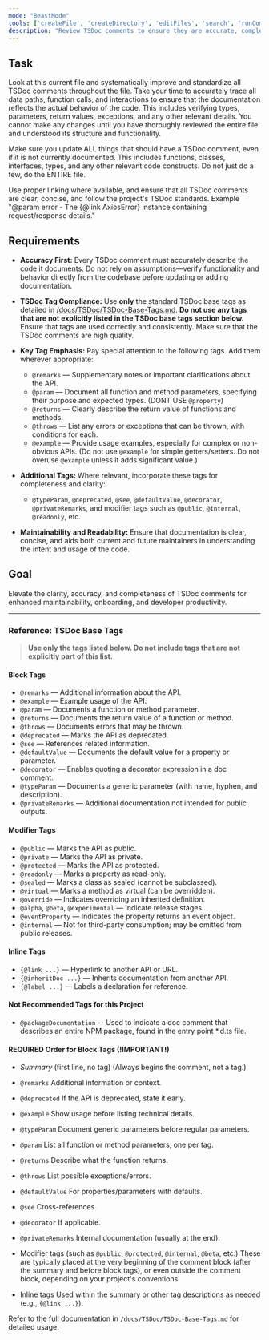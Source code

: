 ```yaml
---
mode: "BeastMode"
tools: ['createFile', 'createDirectory', 'editFiles', 'search', 'runCommands', 'runTasks', 'usages', 'vscodeAPI', 'think', 'problems', 'changes', 'testFailure', 'openSimpleBrowser', 'fetch', 'githubRepo', 'extensions', 'todos', 'runTests', 'context7', 'append_insight', 'describe_table', 'list_insights', 'list_tables', 'read_query', 'sequentialthinking', 'electron-mcp-server', 'execute_command', 'get_diagnostics', 'get_references', 'get_symbol_lsp_info', 'open_files', 'rename_symbol', 'review', 'reviewStaged', 'reviewUnstaged', 'websearch']
description: "Review TSDoc comments to ensure they are accurate, complete, and compliant with project standards."
---
```


## Task

Look at this current file and systematically improve and standardize all TSDoc comments throughout the file. Take your time to accurately trace all data paths, function calls, and interactions to ensure that the documentation reflects the actual behavior of the code. This includes verifying types, parameters, return values, exceptions, and any other relevant details. You cannot make any changes until you have thoroughly reviewed the entire file and understood its structure and functionality.

Make sure you update ALL things that should have a TSDoc comment, even if it is not currently documented. This includes functions, classes, interfaces, types, and any other relevant code constructs. Do not just do a few, do the ENTIRE file.

Use proper linking where available, and ensure that all TSDoc comments are clear, concise, and follow the project's TSDoc standards. Example "@param error - The {@link AxiosError} instance containing request/response details."

## Requirements

- **Accuracy First:**
  Every TSDoc comment must accurately describe the code it documents. Do not rely on assumptions—verify functionality and behavior directly from the codebase before updating or adding documentation.

- **TSDoc Tag Compliance:**
  Use **only** the standard TSDoc base tags as detailed in [/docs/TSDoc/TSDoc-Base-Tags.md](../../docs/TSDoc/TSDoc-Base-Tags.md).
  **Do not use any tags that are not explicitly listed in the TSDoc base tags section below.**
  Ensure that tags are used correctly and consistently.
  Make sure that the TSDoc comments are high quality.

- **Key Tag Emphasis:**
  Pay special attention to the following tags. Add them wherever appropriate:
  - `@remarks` — Supplementary notes or important clarifications about the API.
  - `@param` — Document all function and method parameters, specifying their purpose and expected types. (DONT USE `@property`)
  - `@returns` — Clearly describe the return value of functions and methods.
  - `@throws` — List any errors or exceptions that can be thrown, with conditions for each.
  - `@example` — Provide usage examples, especially for complex or non-obvious APIs. (Do not use `@example` for simple getters/setters. Do not overuse `@example` unless it adds significant value.)

- **Additional Tags:**
  Where relevant, incorporate these tags for completeness and clarity:
  - `@typeParam`, `@deprecated`, `@see`, `@defaultValue`, `@decorator`, `@privateRemarks`, and modifier tags such as `@public`, `@internal`, `@readonly`, etc.

- **Maintainability and Readability:**
  Ensure that documentation is clear, concise, and aids both current and future maintainers in understanding the intent and usage of the code.

## Goal

Elevate the clarity, accuracy, and completeness of TSDoc comments for enhanced maintainability, onboarding, and developer productivity.

---

### Reference: TSDoc Base Tags

> **Use only the tags listed below. Do not include tags that are not explicitly part of this list.**

#### Block Tags

- `@remarks` — Additional information about the API.
- `@example` — Example usage of the API.
- `@param` — Documents a function or method parameter.
- `@returns` — Documents the return value of a function or method.
- `@throws` — Documents errors that may be thrown.
- `@deprecated` — Marks the API as deprecated.
- `@see` — References related information.
- `@defaultValue` — Documents the default value for a property or parameter.
- `@decorator` — Enables quoting a decorator expression in a doc comment.
- `@typeParam` — Documents a generic parameter (with name, hyphen, and description).
- `@privateRemarks` — Additional documentation not intended for public outputs.

#### Modifier Tags

- `@public` — Marks the API as public.
- `@private` — Marks the API as private.
- `@protected` — Marks the API as protected.
- `@readonly` — Marks a property as read-only.
- `@sealed` — Marks a class as sealed (cannot be subclassed).
- `@virtual` — Marks a method as virtual (can be overridden).
- `@override` — Indicates overriding an inherited definition.
- `@alpha`, `@beta`, `@experimental` — Indicate release stages.
- `@eventProperty` — Indicates the property returns an event object.
- `@internal` — Not for third-party consumption; may be omitted from public releases.

#### Inline Tags

- `{@link ...}` — Hyperlink to another API or URL.
- `{@inheritDoc ...}` — Inherits documentation from another API.
- `{@label ...}` — Labels a declaration for reference.

#### Not Recommended Tags for this Project

- `@packageDocumentation` -- Used to indicate a doc comment that describes an entire NPM package, found in the entry point \*.d.ts file.

#### REQUIRED Order for Block Tags (!IMPORTANT!)

- _Summary_ (first line, no tag)
  (Always begins the comment, not a tag.)

- `@remarks`
  Additional information or context.

- `@deprecated`
  If the API is deprecated, state it early.

- `@example`
  Show usage before listing technical details.

- `@typeParam`
  Document generic parameters before regular parameters.

- `@param`
  List all function or method parameters, one per tag.

- `@returns`
  Describe what the function returns.

- `@throws`
  List possible exceptions/errors.

- `@defaultValue`
  For properties/parameters with defaults.

- `@see`
  Cross-references.

- `@decorator`
  If applicable.

- `@privateRemarks`
  Internal documentation (usually at the end).

- Modifier tags (such as `@public`, `@protected`, `@internal`, `@beta`, etc.)
  These are typically placed at the very beginning of the comment block (after the summary and before block tags), or even outside the comment block, depending on your project's conventions.

- Inline tags
  Used within the summary or other tag descriptions as needed (e.g., `{@link ...}`).

Refer to the full documentation in `/docs/TSDoc/TSDoc-Base-Tags.md` for detailed usage.
